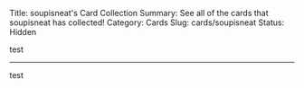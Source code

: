 Title: soupisneat's Card Collection
Summary: See all of the cards that soupisneat has collected!
Category: Cards
Slug: cards/soupisneat
Status: Hidden

test

---
test